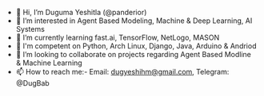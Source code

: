 - 👋 Hi, I’m Duguma Yeshitla (@panderior)
- 👀 I’m interested in Agent Based Modeling, Machine & Deep Learning, AI Systems
- 🌱 I’m currently learning fast.ai, TensorFlow, NetLogo, MASON
- 🌱 I'm competent on Python, Arch Linux, Django, Java, Arduino & Andriod
- 🌱 I’m looking to collaborate on projects regarding Agent Based Modline & Machine Learning
- 📫 How to reach me:- Email: dugyeshihm@gmail.com, Telegram: @DugBab
